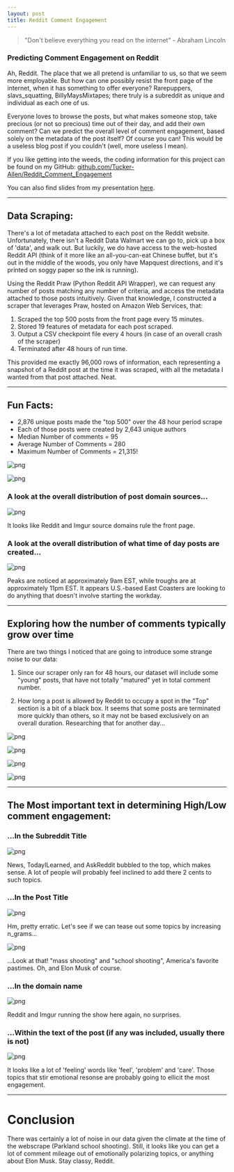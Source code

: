 ```yaml
---
layout: post
title: Reddit Comment Engagement
---
```


> "Don't believe everything you read on the internet" - Abraham Lincoln

### Predicting Comment Engagement on Reddit

Ah, Reddit. The place that we all pretend is unfamiliar to us, so that we seem more employable. But how can one possibly resist the front page of the internet, when it has something to offer everyone? Rarepuppers, slavs_squatting, BillyMaysMixtapes; there truly is a subreddit as unique and individual as each one of us.

Everyone loves to browse the posts, but what makes someone stop, take precious (or not so precious) time out of their day, and add their own comment? Can we predict the overall level of comment engagement, based solely on the metadata of the post itself? Of course you can! This would be a useless blog post if you couldn't (well, more useless I mean).

If you like getting into the weeds, the coding information for this project can be found on my GitHub: [github.com/Tucker-Allen/Reddit_Comment_Engagement](https://github.com/Tucker-Allen/Reddit_Comment_Engagement)

You can also find slides from my presentation [here](https://docs.google.com/presentation/d/1_nCzaR6HpR73_Sy0zZj9su-b1B_a3peiTgekHek1Xp0/edit?usp=sharing).

---

## Data Scraping:

There's a lot of metadata attached to each post on the Reddit website. Unfortunately, there isn't a Reddit Data Walmart we can go to, pick up a box of 'data', and walk out. But luckily, we do have access to the web-hosted Reddit API (think of it more like an all-you-can-eat Chinese buffet, but it's out in the middle of the woods, you only have Mapquest directions, and it's printed on soggy paper so the ink is running).

Using the Reddit Praw (Python Reddit API Wrapper), we can request any number of posts matching any number of criteria, and access the metadata attached to those posts intuitively. Given that knowledge, I constructed a scraper that leverages Praw, hosted on Amazon Web Services, that:

 1. Scraped the top 500 posts from the front page every 15 minutes.
 2. Stored 19 features of metadata for each post scraped.
 3. Output a CSV checkpoint file every 4 hours (in case of an overall crash of the scraper)
 4. Terminated after 48 hours of run time.
    
This provided me exactly 96,000 rows of information, each representing a snapshot of a Reddit post at the time it was scraped, with all the metadata I wanted from that post attached. Neat.

---

## Fun Facts:

 - 2,876 unique posts made the "top 500" over the 48 hour period scrape
 - Each of those posts were created by 2,643 unique authors
 - Median Number of comments = 95
 - Average Number of Comments = 280
 - Maximum Number of Comments = 21,315!


![png](/images/Reddit_Comment_blog_files/Reddit_Comment_blog_1_0.png)


![png](/images/Reddit_Comment_blog_files/Reddit_Comment_blog_2_0.png)


### A look at the overall distribution of post domain sources...


![png](/images/Reddit_Comment_blog_files/Reddit_Comment_blog_4_0.png)

It looks like Reddit and Imgur source domains rule the front page.


### A look at the overall distribution of what time of day posts are created...


![png](/images/Reddit_Comment_blog_files/Reddit_Comment_blog_6_0.png)

 Peaks are noticed at approximately 9am EST, while troughs are at approximately 11pm EST. It appears U.S.-based East Coasters are looking to do anything that doesn't involve starting the workday.

---

## Exploring how the number of comments typically grow over time

There are two things I noticed that are going to introduce some strange noise to our data:

 1. Since our scraper only ran for 48 hours, our dataset will include some "young" posts, that have not totally "matured" yet in total comment number.

 2. How long a post is allowed by Reddit to occupy a spot in the "Top" section is a bit of a black box. It seems that some posts are terminated more quickly than others, so it may not be based exclusively on an overall duration. Researching that for another day...

![png](/images/Reddit_Comment_blog_files/Reddit_Comment_blog_8_0.png)


![png](/images/Reddit_Comment_blog_files/Reddit_Comment_blog_9_0.png)


![png](/images/Reddit_Comment_blog_files/Reddit_Comment_blog_10_0.png)


![png](/images/Reddit_Comment_blog_files/Reddit_Comment_blog_11_0.png)


---

## The Most important text in determining High/Low comment engagement:

### ...In the Subreddit Title


![png](/images/Reddit_Comment_blog_files/Reddit_Comment_blog_13_0.png)

News, TodayILearned, and AskReddit bubbled to the top, which makes sense. A lot of people will probably feel inclined to add there 2 cents to such topics.


### ...In the Post Title


![png](/images/Reddit_Comment_blog_files/Reddit_Comment_blog_15_0.png)

Hm, pretty erratic. Let's see if we can tease out some topics by increasing n_grams...

![png](/images/Reddit_Comment_blog_files/Reddit_Comment_blog_16_0.png)

...Look at that! "mass shooting" and "school shooting", America's favorite pastimes. Oh, and Elon Musk of course.


### ...In the domain name


![png](/images/Reddit_Comment_blog_files/Reddit_Comment_blog_18_0.png)

Reddit and Imgur running the show here again, no surprises.

### ...Within the text of the post (if any was included, usually there is not)


![png](/images/Reddit_Comment_blog_files/Reddit_Comment_blog_20_0.png)

It looks like a lot of 'feeling' words like 'feel', 'problem' and 'care'. Those topics that stir emotional resonse are probably going to ellicit the most engagement.

---

# Conclusion

There was certainly a lot of noise in our data given the climate at the time of the webscrape (Parkland school shooting). Still, it looks like you can get a lot of comment mileage out of emotionally polarizing topics, or anything about Elon Musk. Stay classy, Reddit.
